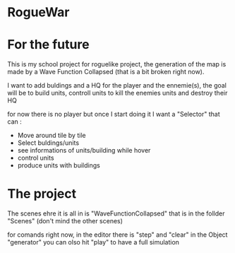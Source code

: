 # RogueWar

# For the future
This is my school project for roguelike project, the generation of the map is made by a Wave Function Collapsed (that is a bit broken right now).

I want to add buldings and a HQ for the player and the ennemie(s), the goal will be to build units, controll units to kill the enemies units and destroy their HQ

for now there is no player but once I start doing it I want a "Selector" that can :
-  Move around tile by tile
-  Select buldings/units
-  see informations of units/building while hover
-  control units
-  produce units with buildings

# The project

The scenes ehre it is all in is "WaveFunctionCollapsed" that is in the follder "Scenes" (don't mind the other scenes)

for comands right now, in the editor there is "step" and "clear" in the Object "generator"
you can olso hit "play" to have a full simulation
